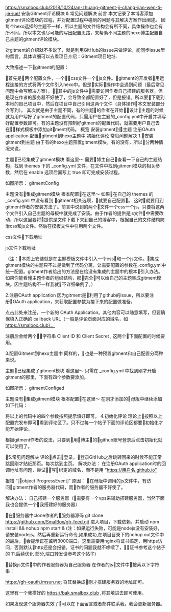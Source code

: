 https://smalbox.club/2018/10/24/an-zhuang-gitment-ji-chang-jian-wen-ti-jie-jue/
安装Gitment评论模块 & 常见问题解决
前言
本文记录了本博客添加gitment评论模块的过程，并对配置过程中碰到的问题与其解决方案作出阐述。
因每个hexo选择的主题不一样，所以主题的文件结构会有所不同，具体操作也会有所不同，所以本文也尽可能的写出配置思路，来帮助不同主题的hexo博主配置自己主题的gitment评论模块。

对gitment的介绍就不多说了，就是利用GitHub的issue来做评论，能同步issue里的留言。具体详细可以去看项目介绍：Gitment项目地址.

大致描述一下gitment的配置：

首先是两个配置文件，一个css文件一个js文件。gitment的开发者用远程连接的方式将两个文件引入hexo中。但是实际操作中会遇到问题（最后常见问题中会写解决方案），其中的js文件中需要访问作者自己搭建的服务器，但是现在作者的服务器不好使了，会导致全都配置好了，但是报错。所以要下载到本地的自己项目中，然后在项目中自己引用这两个文件（具体操作本文安装部分会写到）。
其次就是由于主题不同，有的主题的作者在开始设计主题的时候就为用户写好了gitment的配置代码，只需用户在主题的_config.yml中开启并填写好配置参数即可。有的主题没有预制好gitment的配置代码，就需要用户自己去在样式模板中添加gitment代码。
概览
安装gitment到主题
注册OAuth application
配置gitment到hexo主题中
初始化评论
常见问题解决
1.安装gitment到主题
由于有的hexo主题预置gitment模块，有的没有，所以分两种情况来说。

主题已经集成了gitment模块 看这里～
需要博主自己查看一下自己的主题结构，找到 themes 下的 _config.yml 文件，在文件中找到gitment模块的相关参数，然后在 enable 选项后面写上 true 即可完成安装过程。

如图所示：
gitmentConfig

主题没有集成gitment模块 根本配置在这里～
如果在自己的 themes 的 _config.yml 中没有看到 gitment相关选项，就要自己配置。
这时就要用到gitment作者的安装方法了。前言中说到的两个文件一个css一个js，只要将这两个文件引入自己主题的母板中就完成了安装。由于作者的提供是js文件中需要改动，所以这里要将提供是文件下载下来到自己的博客中，根据自己的文件结构防治css和js文件。然后在模板文件中引用两个文件。

css文件下载地址

js文件下载地址

<!--(将以下添加到模板文件中（这个引用路径是一个例子，根据自己的目录引用)-->

<link rel="stylesheet" href="/libs/gitment/default.css">
<script src="/libs/gitment/gitment.browser.js"></script>
（注：本质上安装就是在主题模板文件中引入一个css和一个js文件。集成gitment模块的主题只不过是做到了代码分离，让需要配置的参数在_config.yml中统一配置。gitment作者给出的方法是在给没有集成的主题中的根本引入办法。如果你能看懂主题作者的组织结构，那完全可以给自己的主题集成gitment模块。因主题结构不一样我就不详细举例了。）

2.注册OAuth application
因为gitment是利用了github的issue，所以要注册OAuth application，来获取配置参数为接下来的配置做准备。

点击此处来注册，一个新的 OAuth Application。其他内容可以随意填写，但要确保填入正确的 callback URL（一般是评论页面对应的域名，如 https://smalbox.club）。

注册后会给两个字符串 Client ID 和 Client Secret , 这两个下面配置的时候要用。

3.配置Gitment到hexo主题中
同样的，也是一种预置gitment和自己配置分两种来说。

主题已经集成了gitment模块 看这里～
只需在 _config.yml 中找到刚才开启gitment的那里，下面有四个参数要添加。

如图所示：
gitmentConfiged

主题没有集成gitment模块 根本配置在这里～
在刚才添加的母版中继续添加如下代码：
<div id="container"></div>
<script>
var gitment = new Gitment({
  owner: '你的 GitHub ID',
  repo: '存储评论的 repo',
  oauth: {
    client_id: '你的 client ID',
    client_secret: '你的 client secret',
  },
})
gitment.render('container')
</script>
将以上的代码中的四个参数按照提示填好即可。
4.初始化评论
理论上按照以上配置完发布即可看到评论区了。只不过每一个帖子下面的评论区都要初始化才能开始评论。

根据gitment作者的说法，只要到用博主的github账号登录后点击初始化就可以使用了。

5.常见问题解决
评论点击登录，登录GitHub之后跳转回来的时候不能正常跳回刚才贴纸那页。每次跳到主页。
解决办法： 在注册OAuth application时的回调地址有问题，尝试写绑定的域名，而不是用 “https://用户名.github.io”

报错 “[object ProgressEvent]”
原因： 在母版中调用的js文件中，有访问gitment作者的服务器代码，而作者的服务器不好使了。

解决办法： 自己搭建一个服务器（需要有一个vps来辅助搭建服务器，当然下面我也会提供一个我搭建好的服务器）

在服务器中clone作者的服务器源码
git clone https://github.com/SmalBox/gh-feed.git
进入项目，下载依赖，并启动
npm install && nohup npm start &
(注：如果运行失败，可能是nodejs没有安装好，请安装nodejs。然后再重新运行命令,如果成功,在项目目录下的nohup.out文件中的最后，会提示正在监听3000端口。这里需要用nginx将证书搞定，用https访问，否则默认http还是会报错。证书的问题我就不啰嗦了，证书参考这个帖子的 11.后续优化 部分,端口转发请参考这个帖子)

替换js文件中的作者服务器为自己服务器
在作者的js文件中搜索以下字符串：

https://gh-oauth.imsun.net
将其替换成刚才搭建服务器的地址即可。

这里有一个我搭好的 https://bak.smalbox.club ,将其填进去即可使用。

如果发现这个服务器失效了可以在下面留言或者邮件联系我，我会更新服务器。
